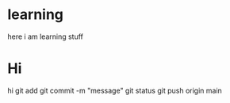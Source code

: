 # learning
here i am learning stuff
# Hi
hi
git add 
git commit -m "message"
git status
git push origin main
